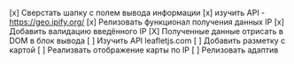 [x] Сверстать шапку с полем вывода информации
[x] изучить API - https://geo.ipify.org/
[x] Релизовать функционал получения данных IP
[x] Добавить валидацию введённого IP
[X] Полученные данные отрисать в DOM в блок вывода
[ ] Изучить API leafletjs.com
[ ] Добавить разметку с картой
[ ] Реализвать отображение карты по IP
[ ] Релизовать адаптив